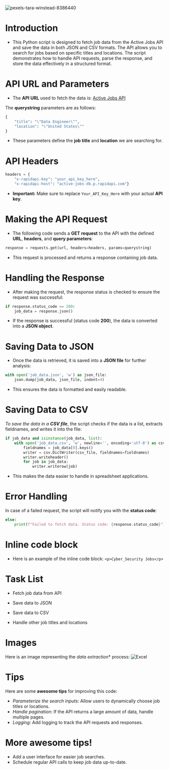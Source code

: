 ![pexels-tara-winstead-8386440](https://github.com/user-attachments/assets/70ba4273-ebff-44de-ae58-d0fcc1d54395)


# Introduction
* This Python script is designed to fetch job data from the Active Jobs API and save the data in both JSON and CSV formats. The API allows you to search for jobs based on specific titles and locations. The script demonstrates how to handle API requests, parse the response, and store the data effectively in a structured format.

# API URL and Parameters
* The **API URL** used to fetch the data is:
[Active Jobs API](https://active-jobs-db.p.rapidapi.com/active-ats)

The **querystring** parameters are as follows:
<!-- Python block -->

```python
{
    "title": "\"Data Engineer\"",
    "location": "\"United States\""
}
```

* These parameters define the **job title** and **location** we are searching for.

# API Headers
<!-- Python block -->
```python
headers = {
    "x-rapidapi-key": "your_api_key_here",
    "x-rapidapi-host": "active-jobs-db.p.rapidapi.com"}
```
* **Important:** Make sure to replace `Your_API_Key_Here` with your actual **API key**.

# Making the API Request
* The following code sends a **GET request** to the API with the defined **URL**, **headers**, and **query parameters**:
<!-- Python block -->
```python
response = requests.get(url, headers=headers, params=querystring)

```
* This request is processed and returns a response containing job data.

# Handling the Response
* After making the request, the response status is checked to ensure the request was successful:
<!-- Python block -->
```python
if response.status_code == 200:
    job_data = response.json()
```
* If the response is successful (status code **200**), the data is converted into a **JSON object**.

# Saving Data to JSON
* Once the data is retrieved, it is saved into a **JSON file** for further analysis:
 <!-- Python block -->

```python
with open('job_data.json', 'w') as json_file:
    json.dump(job_data, json_file, indent=4)
```
* This ensures the data is formatted and easily readable.
# **Saving Data to CSV**
*To save the data in a **CSV file***, the script checks if the data is a list, extracts fieldnames, and writes it into the file:
<!-- Python block -->

```python
if job_data and isinstance(job_data, list):
    with open('job_data.csv', 'w', newline='', encoding='utf-8') as csv_file:
        fieldnames = job_data[0].keys()
        writer = csv.DictWriter(csv_file, fieldnames=fieldnames)
        writer.writeheader()
        for job in job_data:
            writer.writerow(job)
```
* This makes the data easier to handle in spreadsheet applications.

# Error Handling
In case of a failed request, the script will notify you with the **status code**:
 <!-- Python block -->

```python
else:
    print(f"Failed to fetch data. Status code: {response.status_code}")
```
# Inline code block
* Here is an example of the inline code block: `<p>Cyber_Security Jobs</p>`

# Task List
 * Fetch job data from API
   
 * Save data to JSON
   
 * Save data to CSV
   
 * Handle other job titles and locations
# Images
Here is an image representing the *data extraction** process:
![Excel](https://github.com/user-attachments/assets/b15d4f4f-1688-4eed-a6d6-aff73c093c90)


# Tips
Here are some **awesome tips** for improving this code:
* *Parameterize the search inputs*: Allow users to dynamically choose job titles or locations.
* *Handle pagination*: If the API returns a large amount of data, handle multiple pages.
* *Logging:* Add logging to track the API requests and responses.

# More awesome tips!
* Add a user interface for easier job searches.
* Schedule regular API calls to keep job data up-to-date.
